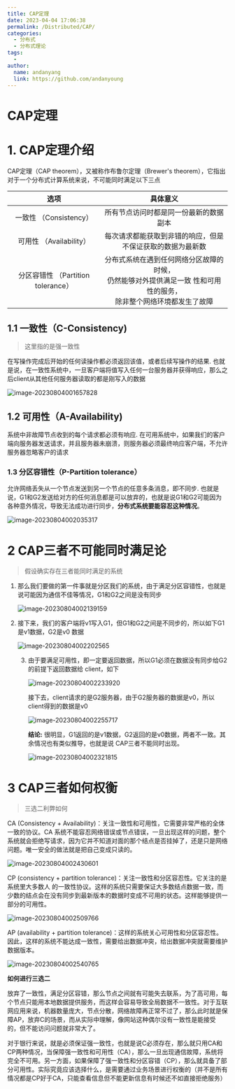 ```yaml
---
title: CAP定理
date: 2023-04-04 17:06:38
permalink: /Distributed/CAP/
categories:
  - 分布式
  - 分布式理论
tags:
  -
author:
  name: andanyang
  link: https://github.com/andanyoung
---
```


# CAP定理

# 1. CAP定理介绍

CAP定理（CAP theorem），又被称作布鲁尔定理（Brewer's theorem），它指出对于一个分布式计算系统来说，不可能同时满足以下三点

|                选项                |                           具体意义                           |
| :--------------------------------: | :----------------------------------------------------------: |
|       一致性 （Consistency）       |            所有节点访问时都是同一份最新的数据副本            |
|      可用性 （Availability）       |  每次请求都能获取到非错的响应，但是不保证获取的数据为最新数  |
| 分区容错性 （Partition tolerance） | 分布式系统在遇到任何网络分区故障的时候，<br/>仍然能够对外提供满足一致 性和可用性的服务，<br/>除非整个网络环境都发生了故障 |

## 1.1 一致性（C-Consistency)

> 这里指的是强一致性

在写操作完成后开始的任何读操作都必须返回该值，或者后续写操作的结果. 也就是说，在一致性系统中，一旦客户端将值写入任何一台服务器并获得响应，那么之后client从其他任何服务器读取的都是刚写入的数据

![image-20230804001657828](../../.vuepress/public/Springboot/image-20230804001657828.png)

## 1.2  可用性（A-Availability)

系统中非故障节点收到的每个请求都必须有响应. 在可用系统中，如果我们的客户端向服务器发送请求，并且服务器未崩溃，则服务器必须最终响应客户端，不允许服务器忽略客户的请求

### 1.3  分区容错性（P-Partition tolerance）

允许网络丢失从一个节点发送到另一个节点的任意多条消息，即不同步. 也就是说，G1和G2发送给对方的任何消息都是可以放弃的，也就是说G1和G2可能因为各种意外情况，导致无法成功进行同步，**分布式系统要能容忍这种情况**。

![image-20230804002035317](../../.vuepress/public/Springboot/image-20230804002035317.png)

# 2 CAP三者不可能同时满足论

> 假设确实存在三者能同时满足的系统

1. 那么我们要做的第一件事就是分区我们的系统，由于满足分区容错性，也就是说可能因为通信不佳等情况，G1和G2之间是没有同步

    ![image-20230804002139159](../../.vuepress/public/Springboot/image-20230804002139159.png)

2. 接下来，我们的客户端将v1写入G1，但G1和G2之间是不同步的，所以如下G1是v1数据，G2是v0 数据

    ![image-20230804002202565](../../.vuepress/public/Springboot/image-20230804002202565.png)

    3. 由于要满足可用性，即一定要返回数据，所以G1必须在数据没有同步给G2的前提下返回数据给 client，如下

        ![image-20230804002233920](../../.vuepress/public/Springboot/image-20230804002233920.png)

        接下去，client请求的是G2服务器，由于G2服务器的数据是v0，所以client得到的数据是v0

        ![image-20230804002255717](../../.vuepress/public/Springboot/image-20230804002255717.png)

        **结论:**  很明显，G1返回的是v1数据，G2返回的是v0数据，两者不一致。其余情况也有类似推导，也就是说 CAP三者不能同时出现。

        ![image-20230804002321815](../../.vuepress/public/Springboot/image-20230804002321815.png)

# 3 CAP三者如何权衡

> 三选二利弊如何

CA (Consistency + Availability)：关注一致性和可用性，它需要非常严格的全体一致的协议。CA  系统不能容忍网络错误或节点错误，一旦出现这样的问题，整个系统就会拒绝写请求，因为它并不知道对面的那个结点是否挂掉了，还是只是网络问题。唯一安全的做法就是把自己变成只读的。

![image-20230804002430601](../../.vuepress/public/Springboot/image-20230804002430601.png)

CP (consistency + partition tolerance)：关注一致性和分区容忍性。它关注的是系统里大多数人 的一致性协议。这样的系统只需要保证大多数结点数据一致，而少数的结点会在没有同步到最新版本的数据时变成不可用的状态。这样能够提供一部分的可用性。

![image-20230804002509766](../../.vuepress/public/Springboot/image-20230804002509766.png)

AP (availability + partition tolerance)：这样的系统关心可用性和分区容忍性。因此，这样的系统不能达成一致性，需要给出数据冲突，给出数据冲突就需要维护数据版本。

![image-20230804002540765](../../.vuepress/public/Springboot/image-20230804002540765.png)

**如何进行三选二**

放弃了一致性，满足分区容错，那么节点之间就有可能失去联系，为了高可用，每个节点只能用本地数据提供服务，而这样会容易导致全局数据不一致性。对于互联网应用来说，机器数量庞大，节点分散，网络故障再正常不过了，那么此时就是保障AP，放弃C的场景，而从实际中理解，像网站这种偶尔没有一致性是能接受的，但不能访问问题就非常大了。

对于银行来说，就是必须保证强一致性，也就是说C必须存在，那么就只用CA和CP两种情况，当保障强一致性和可用性（CA），那么一旦出现通信故障，系统将完全不可用。另一方面，如果保障了强一致性和分区容错（CP），那么就具备了部分可用性。实际究竟应该选择什么，是需要通过业务场景进行权衡的（并不是所有情况都是CP好于CA，只能查看信息但不能更新信息有时候还不如直接拒绝服务）
